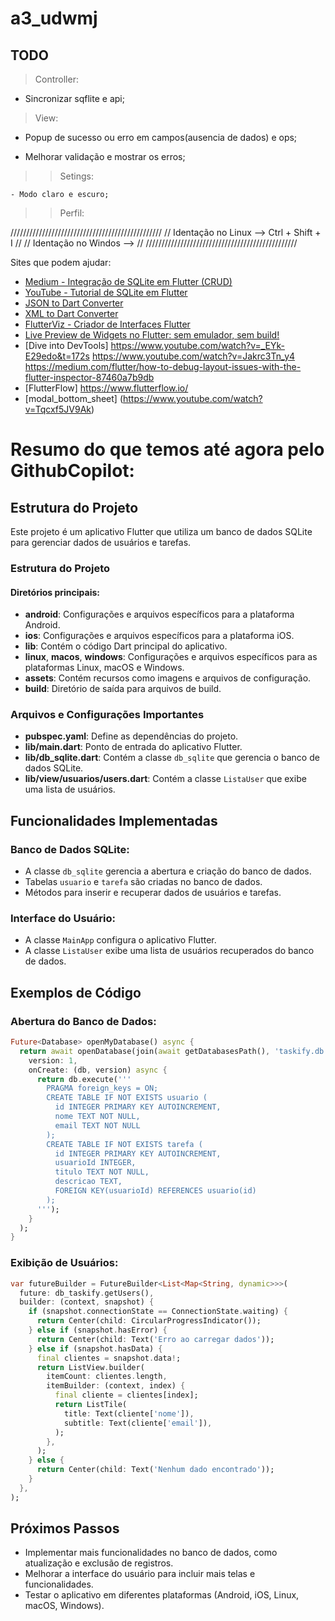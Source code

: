 # a3_udwmj

## TODO ##

> Controller:
  - Sincronizar sqflite e api;

> View:
   
  - Popup de sucesso ou erro em campos(ausencia de dados) e ops;

  - Melhorar validação e mostrar os erros;


  >> Setings:
    
    - Modo claro e escuro;

  >> Perfil:


////////////////////////////////////////////////
// Identação no Linux --> Ctrl + Shift + I    //
// Identação no Windos -->                    //
////////////////////////////////////////////////


Sites que podem ajudar:

- [Medium - Integração de SQLite em Flutter (CRUD)](https://medium.com/@purvangsuvagiya/a-step-by-step-guide-to-integrate-sqlite-in-your-flutter-app-crud-696f50f4f481)
- [YouTube - Tutorial de SQLite em Flutter](https://www.youtube.com/watch?v=A2k290Fj_UA)
- [JSON to Dart Converter](https://javiercbk.github.io/json_to_dart/)
- [XML to Dart Converter](https://jsonformatter.org/xml-to-dart)
- [FlutterViz - Criador de Interfaces Flutter](https://app.flutterviz.com/)
- [Live Preview de Widgets no Flutter: sem emulador, sem build!](https://www.youtube.com/watch?v=IjGrYy7HfFA)
- [Dive into DevTools]
  https://www.youtube.com/watch?v=_EYk-E29edo&t=172s
  https://www.youtube.com/watch?v=Jakrc3Tn_y4
  https://medium.com/flutter/how-to-debug-layout-issues-with-the-flutter-inspector-87460a7b9db
- [FlutterFlow] https://www.flutterflow.io/
- [modal_bottom_sheet] (https://www.youtube.com/watch?v=Tqcxf5JV9Ak)

# Resumo do que temos até agora pelo GithubCopilot:

## Estrutura do Projeto

Este projeto é um aplicativo Flutter que utiliza um banco de dados SQLite para gerenciar dados de usuários e tarefas.

### Estrutura do Projeto

#### Diretórios principais:

- **android**: Configurações e arquivos específicos para a plataforma Android.
- **ios**: Configurações e arquivos específicos para a plataforma iOS.
- **lib**: Contém o código Dart principal do aplicativo.
- **linux**, **macos**, **windows**: Configurações e arquivos específicos para as plataformas Linux, macOS e Windows.
- **assets**: Contém recursos como imagens e arquivos de configuração.
- **build**: Diretório de saída para arquivos de build.

### Arquivos e Configurações Importantes

- **pubspec.yaml**: Define as dependências do projeto.
- **lib/main.dart**: Ponto de entrada do aplicativo Flutter.
- **lib/db_sqlite.dart**: Contém a classe `db_sqlite` que gerencia o banco de dados SQLite.
- **lib/view/usuarios/users.dart**: Contém a classe `ListaUser` que exibe uma lista de usuários.

## Funcionalidades Implementadas

### Banco de Dados SQLite:

- A classe `db_sqlite` gerencia a abertura e criação do banco de dados.
- Tabelas `usuario` e `tarefa` são criadas no banco de dados.
- Métodos para inserir e recuperar dados de usuários e tarefas.

### Interface do Usuário:

- A classe `MainApp` configura o aplicativo Flutter.
- A classe `ListaUser` exibe uma lista de usuários recuperados do banco de dados.

## Exemplos de Código

### Abertura do Banco de Dados:

```dart
Future<Database> openMyDatabase() async {
  return await openDatabase(join(await getDatabasesPath(), 'taskify.db'),
    version: 1,
    onCreate: (db, version) async {
      return db.execute('''
        PRAGMA foreign_keys = ON;
        CREATE TABLE IF NOT EXISTS usuario (
          id INTEGER PRIMARY KEY AUTOINCREMENT,
          nome TEXT NOT NULL,
          email TEXT NOT NULL
        );
        CREATE TABLE IF NOT EXISTS tarefa (
          id INTEGER PRIMARY KEY AUTOINCREMENT,
          usuarioId INTEGER,
          titulo TEXT NOT NULL,
          descricao TEXT,
          FOREIGN KEY(usuarioId) REFERENCES usuario(id)
        );
      ''');
    }
  );
}
```

### Exibição de Usuários:

```dart
var futureBuilder = FutureBuilder<List<Map<String, dynamic>>>(
  future: db_taskify.getUsers(),
  builder: (context, snapshot) {
    if (snapshot.connectionState == ConnectionState.waiting) {
      return Center(child: CircularProgressIndicator());
    } else if (snapshot.hasError) {
      return Center(child: Text('Erro ao carregar dados'));
    } else if (snapshot.hasData) {
      final clientes = snapshot.data!;
      return ListView.builder(
        itemCount: clientes.length,
        itemBuilder: (context, index) {
          final cliente = clientes[index];
          return ListTile(
            title: Text(cliente['nome']),
            subtitle: Text(cliente['email']),
          );
        },
      );
    } else {
      return Center(child: Text('Nenhum dado encontrado'));
    }
  },
);
```

## Próximos Passos

- Implementar mais funcionalidades no banco de dados, como atualização e exclusão de registros.
- Melhorar a interface do usuário para incluir mais telas e funcionalidades.
- Testar o aplicativo em diferentes plataformas (Android, iOS, Linux, macOS, Windows).

